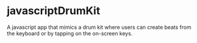 # javascriptDrumKit
A javascript app that mimics a drum kit where users can create beats from the keyboard or by tapping on the on-screen keys.
